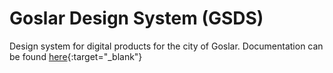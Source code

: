 # Goslar Design System (GSDS)

Design system for digital products for the city of Goslar.
Documentation can be found [here](https://neogolightly.github.io/GADesignSystem/documentation/gadesignsystem/){:target="_blank"}
